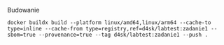 Budowanie 

`docker buildx build --platform linux/amd64,linux/arm64 --cache-to type=inline --cache-from type=registry,ref=d4sk/labtest:zadanie1 --sbom=true --provenance=true --tag d4sk/labtest:zadanie1 --push .`